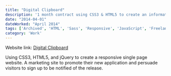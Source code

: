 ```yaml
---
title: "Digital Clipboard"
description: '1 month contract using CSS3 & HTML5 to create an informative, responsive single page, website that allowed visitors to sign-up to be notified of the App release.'
date: "2014-04-01"
dateWorked: "April 2014"
tags: ['Archived', 'HTML', 'Sass', 'Responsive', 'JavaScript', 'Freelance']
category: 'Work'
---
```


Website link: [Digital Clipboard](https://www.digitalclipboard.com)

Using CSS3, HTML5, and jQuery to create a responsive single page website. A marketing site to promote their new application and persuade visitors to sign up to be notified of the release.